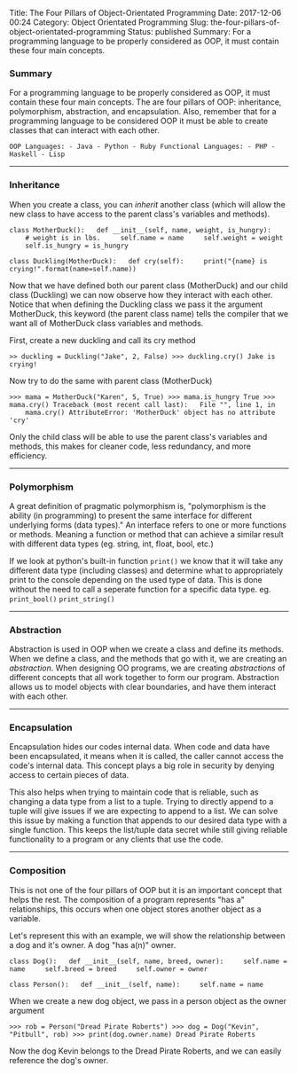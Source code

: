 Title: The Four Pillars of Object-Orientated Programming
Date: 2017-12-06 00:24
Category: Object Orientated Programming
Slug: the-four-pillars-of-object-orientated-programming
Status: published
Summary: For a programming language to be properly considered as OOP, it must contain these four main concepts.

### Summary

For a programming language to be properly considered as OOP, it must
contain these four main concepts. The are four pillars of OOP:
inheritance, polymorphism, abstraction, and encapsulation. Also,
remember that for a programming language to be considered OOP it must be
able to create classes that can interact with each other.

`OOP Languages: - Java - Python - Ruby Functional Languages: - PHP -
Haskell - Lisp`

---

### Inheritance

When you create a class, you can *inherit* another class (which will
allow the new class to have access to the parent class's variables and
methods).

`class MotherDuck():   def __init__(self, name, weight, is_hungry):
    # weight is in lbs.     self.name = name     self.weight =
weight     self.is_hungry = is_hungry`

`class Duckling(MotherDuck):   def cry(self):     print("{name} is
crying!".format(name=self.name))`

Now that we have defined both our parent class (MotherDuck) and our
child class (Duckling) we can now observe how they interact with each
other. Notice that when defining the Duckling class we pass it the
argument MotherDuck, this keyword (the parent class name) tells the
compiler that we want all of MotherDuck class variables and methods.

First, create a new duckling and call its cry method

`>> duckling = Duckling("Jake", 2, False) >>> duckling.cry() Jake is
crying!`

Now try to do the same with parent class (MotherDuck)

`>>> mama = MotherDuck("Karen", 5, True) >>> mama.is_hungry True >>>
mama.cry() Traceback (most recent call last):   File "", line 1, in
    mama.cry() AttributeError: 'MotherDuck' object has no attribute
'cry'`

Only the child class will be able to use the parent class's variables
and methods, this makes for cleaner code, less redundancy, and more
efficiency.

---

### Polymorphism

A great definition of pragmatic polymorphism is, "polymorphism is the
ability (in programming) to present the same interface for different
underlying forms (data types)." An interface refers to one or more
functions or methods. Meaning a function or method that can achieve a
similar result with different data types (eg. string, int, float, bool,
etc.)

If we look at python's built-in function `print()` we know that it will
take any different data type (including classes) and determine what to
appropriately print to the console depending on the used type of data.
This is done without the need to call a seperate function for a specific
data type. eg. `print_bool()` `print_string()`

---

### Abstraction

Abstraction is used in OOP when we create a class and define its
methods. When we define a class, and the methods that go with it, we are
creating an *abstraction*. When designing OO programs, we are creating
*abstractions* of different concepts that all work together to form our
program. Abstraction allows us to model objects with clear boundaries,
and have them interact with each other.

---

### Encapsulation

Encapsulation hides our codes internal data. When code and data have
been encapsulated, it means when it is called, the caller cannot access
the code's internal data. This concept plays a big role in security by
denying access to certain pieces of data.

This also helps when trying to maintain code that is reliable, such as
changing a data type from a list to a tuple. Trying to directly append
to a tuple will give issues if we are expecting to append to a list. We
can solve this issue by making a function that appends to our desired
data type with a single function. This keeps the list/tuple data secret
while still giving reliable functionality to a program or any clients
that use the code.

---

### Composition

This is not one of the four pillars of OOP but it is an important
concept that helps the rest. The composition of a program represents
"has a" relationships, this occurs when one object stores another object
as a variable.

Let's represent this with an example, we will show the relationship
between a dog and it's owner. A dog "has a(n)" owner.

`class Dog():   def __init__(self, name, breed, owner):     self.name =
name     self.breed = breed     self.owner = owner`

`class Person():   def __init__(self, name):     self.name = name`

When we create a new dog object, we pass in a person object as the owner
argument

`>>> rob = Person("Dread Pirate Roberts") >>> dog = Dog("Kevin",
"Pitbull", rob) >>> print(dog.owner.name) Dread Pirate Roberts`

Now the dog Kevin belongs to the Dread Pirate Roberts, and we can easily
reference the dog's owner.
